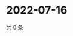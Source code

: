 # 2022-07-16

共 0 条

<!-- BEGIN WEIBO -->
<!-- 最后更新时间 Sat Jul 16 2022 06:15:26 GMT+0800 (China Standard Time) -->

<!-- END WEIBO -->
